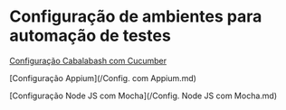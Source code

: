 # Configuração de ambientes para automação de testes

[Configuração Cabalabash com Cucumber](/Config._Calabash_com_Cucumber.md)

[Configuração Appium](/Config. com Appium.md)

[Configuração Node JS com Mocha](/Config. Node JS com Mocha.md)